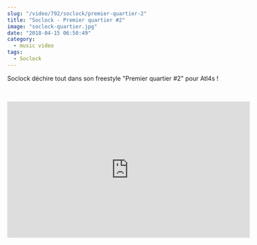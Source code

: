 ```yaml
--- 
slug: "/video/792/soclock/premier-quartier-2"
title: "Soclock - Premier quartier #2"
image: "soclock-quartier.jpg"
date: "2018-04-15 06:50:49"
category:
  - music video
tags:
  - Soclock
---
```

<p>Soclock déchire tout dans son freestyle "Premier quartier #2" pour Atl4s !</p><br/><p><iframe width="560" height="315" src="https://www.youtube.com/embed/5BUwRBMCI2Y" frameborder="0" allow="autoplay; encrypted-media" allowfullscreen></iframe></p>